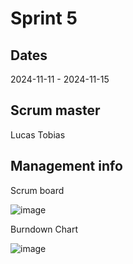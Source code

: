 # Sprint 5
## Dates
2024-11-11 - 2024-11-15

## Scrum master
Lucas Tobias

## Management info
Scrum board



![image](https://github.com/user-attachments/assets/3a2afab3-084c-41bc-8ed4-78bc21f78a0c)

Burndown Chart



![image](https://github.com/user-attachments/assets/3322dbbb-1151-4d72-ab5f-548e34db249b)

